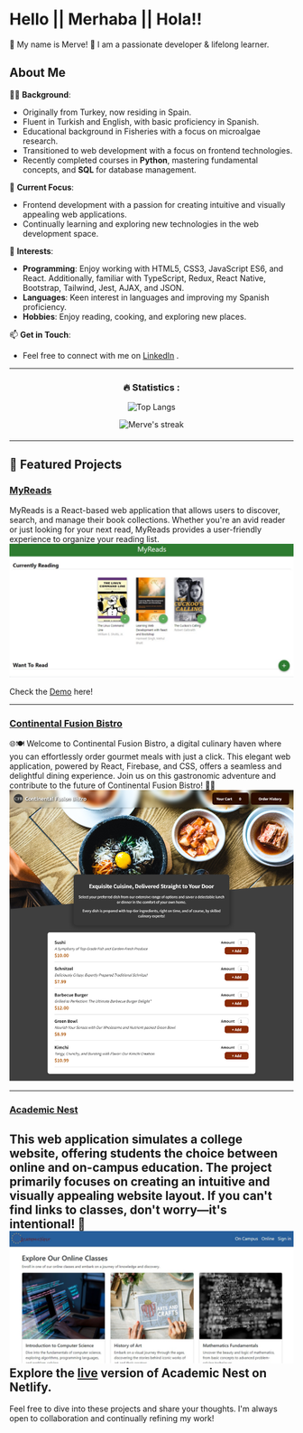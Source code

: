 # Hello || Merhaba || Hola!! 
👋 My name is Merve! 
🌟 I am a passionate developer & lifelong learner.

## About Me

👩‍💻 **Background**:
- Originally from Turkey, now residing in Spain.
- Fluent in Turkish and English, with basic proficiency in Spanish.
- Educational background in Fisheries with a focus on microalgae research.
- Transitioned to web development with a focus on frontend technologies.
- Recently completed courses in **Python**, mastering fundamental concepts, and **SQL** for database management.

🎯 **Current Focus**:
- Frontend development with a passion for creating intuitive and visually appealing web applications.
- Continually learning and exploring new technologies in the web development space.

🌟 **Interests**:
- **Programming**: Enjoy working with HTML5, CSS3, JavaScript ES6, and React. Additionally, familiar with TypeScript, Redux, React Native, Bootstrap, Tailwind, Jest, AJAX, and JSON.
- **Languages**: Keen interest in languages and improving my Spanish proficiency.
- **Hobbies**: Enjoy reading, cooking, and exploring new places.

📫 **Get in Touch**:
- Feel free to connect with me on [LinkedIn](https://www.linkedin.com/in/mbustun/) .

----

<div align="center" style="margin: 20px;">

<h3>🔥 Statistics :</h3>

![Top Langs](https://github-readme-stats.vercel.app/api/top-langs/?username=merv-e&theme=tokyonight)

<img alt="Merve's streak" src="http://github-readme-streak-stats.herokuapp.com?user=merv-e&theme=monokai&hide_border=true&date_format=j%20M%5B%20Y%5D&background=1F222E&stroke=FFFFFF&currStreakLabel=FFE8D1&sideLabels=FFE8D1&ring=68C3D4&fire=568EA3&currStreakNum=FFFFFF&sideNums=68C3D4"/>
</div>

--------------------

## 🚀 Featured Projects

### [MyReads](https://github.com/merv-e/my-books)
MyReads is a React-based web application that allows users to discover, search, and manage their book collections. Whether you're an avid reader or just looking for your next read, MyReads provides a user-friendly experience to organize your reading list. 
![Screenshot](screenshots/my-books.jpg)

Check the [Demo](https://my-booooks.netlify.app) here!

------
 
### [Continental Fusion Bistro](https://github.com/merv-e/continental-fusion-bistro)
🌐🍽️ Welcome to Continental Fusion Bistro, a digital culinary haven where you can effortlessly order gourmet meals with just a click. This elegant web application, powered by React, Firebase, and CSS, offers a seamless and delightful dining experience. Join us on this gastronomic adventure and contribute to the future of Continental Fusion Bistro! 🚀🍳
![Screenshot](screenshots/continental-fusion-bistro.png)

-----
### [Academic Nest](https://github.com/merv-e/academic-nest)
This web application simulates a college website, offering students the choice between online and on-campus education. The project primarily focuses on creating an intuitive and visually appealing website layout. If you can't find links to classes, don't worry—it's intentional! 🙂
![Screenshot](screenshots/a-nest.jpg)
Explore the [live](https://academic-nest.netlify.app) version of Academic Nest on Netlify.
---------- 


Feel free to dive into these projects and share your thoughts. I'm always open to collaboration and continually refining my work!
